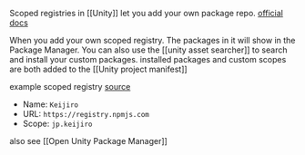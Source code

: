 Scoped registries in [[Unity]] let you add your own package repo.
[official docs](https://docs.unity3d.com/Manual/upm-scoped.html)

When you add your own scoped registry.
The packages in it will show in the Package Manager.
You can also use the [[unity asset searcher]] to search and install your custom packages.
installed packages and custom scopes are both added to the [[Unity project manifest]]

example scoped registry [source](https://gist.github.com/keijiro/f8c7e8ff29bfe63d86b888901b82644c)
- Name: `Keijiro`
- URL: `https://registry.npmjs.com`
- Scope: `jp.keijiro`

also see [[Open Unity Package Manager]]